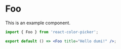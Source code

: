 # Foo

This is an example component.

```jsx
import { Foo } from 'react-color-picker';

export default () => <Foo title="Hello dumi!" />;
```

